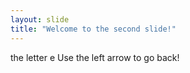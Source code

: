 ```yaml
---
layout: slide
title: "Welcome to the second slide!"
---
```

the letter e
Use the left arrow to go back!

